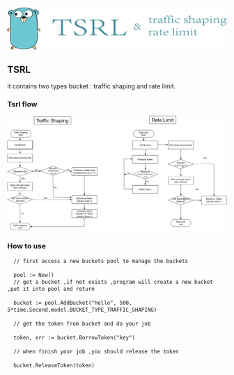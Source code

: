 


![](./images/logo.png)

## TSRL

 it contains two types bucket  : traffic shaping and rate limit.


### Tsrl flow

![](./images/tsrl.png)

### How to use
```
  // first access a new buckets pool to manage the buckets

  pool := New()
  // get a bucket ,if not exists ,program will create a new bucket ,put it into pool and return

  bucket := pool.AddBucket("hello", 500, 5*time.Second,model.BUCKET_TYPE_TRAFFIC_SHAPING)

  // get the token from bucket and do your job

  token, err := bucket.BorrowToken("key")

  // when finish your job ,you should release the token

  bucket.ReleaseToken(token)

```
